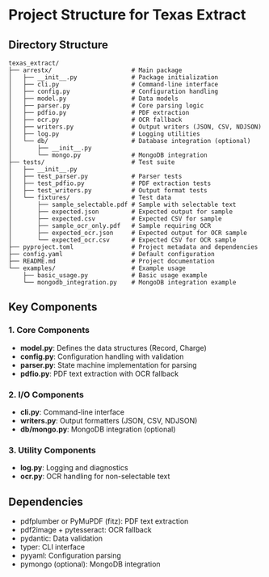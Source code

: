 # Project Structure for Texas Extract

## Directory Structure
```
texas_extract/
├── arrestx/                      # Main package
│   ├── __init__.py               # Package initialization
│   ├── cli.py                    # Command-line interface
│   ├── config.py                 # Configuration handling
│   ├── model.py                  # Data models
│   ├── parser.py                 # Core parsing logic
│   ├── pdfio.py                  # PDF extraction
│   ├── ocr.py                    # OCR fallback
│   ├── writers.py                # Output writers (JSON, CSV, NDJSON)
│   ├── log.py                    # Logging utilities
│   └── db/                       # Database integration (optional)
│       ├── __init__.py
│       └── mongo.py              # MongoDB integration
├── tests/                        # Test suite
│   ├── __init__.py
│   ├── test_parser.py            # Parser tests
│   ├── test_pdfio.py             # PDF extraction tests
│   ├── test_writers.py           # Output format tests
│   └── fixtures/                 # Test data
│       ├── sample_selectable.pdf # Sample with selectable text
│       ├── expected.json         # Expected output for sample
│       ├── expected.csv          # Expected CSV for sample
│       ├── sample_ocr_only.pdf   # Sample requiring OCR
│       ├── expected_ocr.json     # Expected output for OCR sample
│       └── expected_ocr.csv      # Expected CSV for OCR sample
├── pyproject.toml                # Project metadata and dependencies
├── config.yaml                   # Default configuration
├── README.md                     # Project documentation
└── examples/                     # Example usage
    ├── basic_usage.py            # Basic usage example
    └── mongodb_integration.py    # MongoDB integration example
```

## Key Components

### 1. Core Components
- **model.py**: Defines the data structures (Record, Charge)
- **config.py**: Configuration handling with validation
- **parser.py**: State machine implementation for parsing
- **pdfio.py**: PDF text extraction with OCR fallback

### 2. I/O Components
- **cli.py**: Command-line interface
- **writers.py**: Output formatters (JSON, CSV, NDJSON)
- **db/mongo.py**: MongoDB integration (optional)

### 3. Utility Components
- **log.py**: Logging and diagnostics
- **ocr.py**: OCR handling for non-selectable text

## Dependencies
- pdfplumber or PyMuPDF (fitz): PDF text extraction
- pdf2image + pytesseract: OCR fallback
- pydantic: Data validation
- typer: CLI interface
- pyyaml: Configuration parsing
- pymongo (optional): MongoDB integration